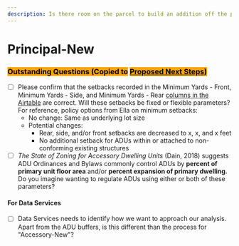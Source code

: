 ```yaml
---
description: Is there room on the parcel to build an addition off the principal building?
---
```


# Principal-New

### <mark style="background-color:orange;">Outstanding Questions (Copied to</mark> [<mark style="background-color:orange;">Proposed Next Steps</mark>](../../../project-management/proposed-next-steps.md)<mark style="background-color:orange;">)</mark>

* [ ] Please confirm that the setbacks recorded in the Minimum Yards - Front, Minimum Yards - Side, and Minimum Yards - Rear [columns in the Airtable](../../../policy/assumptions-and-policy/citywide-dimensional-requirements.md) are correct. Will these setbacks be fixed or flexible parameters? For reference, policy options from Ella on minimum setbacks:
  * No change: Same as underlying lot size&#x20;
  * Potential changes:&#x20;
    * Rear, side, and/or front setbacks are decreased to x, x, and x feet&#x20;
    * No additional setback for ADUs within or attached to non-conforming existing structures&#x20;
* [ ] _The State of Zoning for Accessory Dwelling Units_ (Dain, 2018) suggests ADU Ordinances and Bylaws commonly control ADUs by **percent of primary unit floor area** and/or **percent expansion of primary dwelling.** Do you imagine wanting to regulate ADUs using either or both of these parameters?

#### For Data Services

* [ ] Data Services needs to identify how we want to approach our analysis. Apart from the ADU buffers, is this different than the process for "Accessory-New"?
